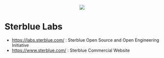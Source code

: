 
<p align="center">
<img src="https://github.com/sterblue/labs/raw/master/website/public/logos/Sterblue%20Gradient@2x.png" style="max-height:300px; text-align: center"></img>
</p>

# Sterblue Labs

  - https://labs.sterblue.com/ : Sterblue Open Source and Open Engineering Initiative
  - https://www.sterblue.com/ : Sterblue Commercial Website



